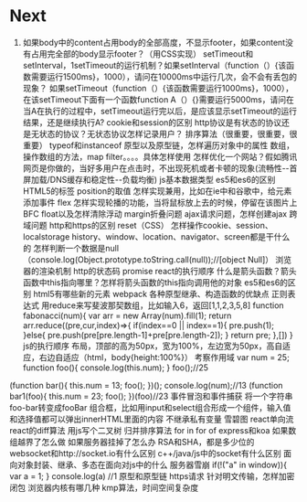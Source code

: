 # Next

1. 如果body中的content占用body的全部高度，不显示footer，如果content没有占用完全部的body显示footer？（用CSS实现）
setTimeout和setInterval，1setTimeout的运行机制？如果setInterval（function（）{该函数需要运行1500ms}，1000），请问在10000ms中运行几次，会不会有丢包的现象？
如果setTimeout（function（）{该函数需要运行1000ms}，1000），在该setTimeout下面有一个函数function A（）{}需要运行5000ms，请问在当A在执行的过程中，setTimeout运行完以后，是应该显示setTimeout的运行结果，还是继续执行A?
cookie和session的区别
http协议是有状态的协议还是无状态的协议？无状态协议怎样记录用户？
排序算法（很重要，很重要，很重要）
typeof和instanceof
原型以及原型链，怎样遍历对象中的属性
数组，操作数组的方法，map filter。。。。具体怎样使用
怎样优化一个网站？假如腾讯网页是你做的，当好多用户在点击时，不出现死机或者卡顿的现象(流畅性--首屏加载/DNS缓存和稳定性--负载均衡)
js基本数据类型
es5和es6的区别
HTML5的标签
position的取值
怎样实现兼用，比如在ie中和谷歌中，给元素添加事件
flex
怎样实现轮播的功能，当将鼠标放上去的时候，停留在该图片上
BFC
float以及怎样清除浮动
margin折叠问题
ajax请求问题，怎样创建ajax
跨域问题
http和https的区别
reset（CSS）
怎样操作cookie、session、localstorage
history、window、location、navigator、screen都是干什么的
怎样判断一个数据是null（console.log(Object.prototype.toString.call(null));//[object Null]）
浏览器的渲染机制
http的状态码
promise
react的执行顺序
什么是箭头函数？箭头函数中this指向哪里？怎样将箭头函数的this指向调用他的对象
es5和es6的区别
html5有哪些新的元素
webpack
各种原型继承、构造函数的优缺点
正则表达式
用reduce来写斐波那契数组，比如输入6，返回[1,1,2,3,5,8]
function fabonacci(num){
var arr = new Array(num).fill(1);
return arr.reduce((pre,cur,index)=>{
if(index==0 || index==1){
pre.push(1);
}else{
pre.push(pre[pre.length-1]+pre[pre.length-2]);
}
return pre;
},[])
}
js的执行顺序
布局，顶部的高为50px，宽为100%，左边宽为50px，高自适应，右边自适应（html，body{height:100%}）
考察作用域
var num = 25;
function foo(){
console.log(this.num);
}
foo();//25

(function bar(){
this.num = 13;
foo();
})();
console.log(num);//13
(function bar1(foo){
this.num = 23;
foo();
})(foo)//23
事件冒泡和事件捕获
将一个字符串foo-bar转变成fooBar
组合框，比如用input和select组合形成一个组件，输入值和选择值都可以弹出innerHTML里面的内容
不继承私有变量
雪碧图
react单向流
react的diff算法
用js写个二叉树
归并排序算法
for in
for of
express和koa
如果数组越界了怎么做
如果服务器挂掉了怎么办
RSA和SHA，都是多少位的
websocket和http://socket.io有什么区别
c++/java/js中的socket有什么区别
面向对象封装、继承、多态在面向对js中的什么
服务器雪崩
if(!("a" in window)){ var a = 1; } console.log(a) //1
原型和原型链
https请求
针对明文传输，怎样加密
闭包
浏览器内核有哪几种
kmp算法，时间空间复杂度

